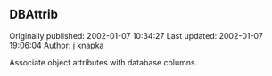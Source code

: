 ## DBAttrib 
Originally published: 2002-01-07 10:34:27 
Last updated: 2002-01-07 19:06:04 
Author: j knapka 
 
Associate object attributes with database columns.